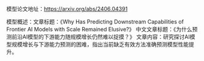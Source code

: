 模型论文地址：https://arxiv.org/abs/2406.04391

模型概述：文章标题：《Why Has Predicting Downstream Capabilities of Frontier AI Models with Scale Remained Elusive?》
中文文章标题：《为什么预测前沿AI模型的下游能力随规模增长仍然难以捉摸？》
文章内容：研究探讨AI模型规模增长与下游能力预测的困难，指出当前缺乏有效方法准确预测模型性能提升。

